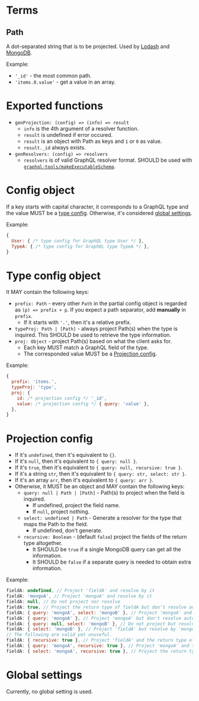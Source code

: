 # Terms

## Path
A dot-separated string that is to be projected. Used by [Lodash](https://lodash.com/docs/4.17.5#get) and [MongoDB](https://docs.mongodb.com/manual/core/document/#document-dot-notation).

Example:
- `'_id'` - the most common path.
- `'items.0.value'` - get a value in an array.

# Exported functions
- `genProjection: (config) => (info) => result`
  - `info` is the 4th argument of a resolver function.
  - `result` is undefined if error occured.
  - `result` is an object with Path as keys and `1` or `0` as value.
  - `result._id` always exists.
- `genResolvers: (config) => resolvers`
  - `resolvers` is of valid GraphQL resolver format. SHOULD be used with [`graphql-tools/makeExecutableSchema`](https://github.com/apollographql/graphql-tools).

# Config object

If a key starts with capital character, it corresponds to a GraphQL type and the value MUST be a [type config](type-config-object).
Otherwise, it's considered [global settings](global-settings).

Example:
```js
{
  User: { /* type config for GraphQL type User */ },
  TypeA: { /* type config for GraphQL type TypeA */ },
}
```

# Type config object

It MAY contain the following keys:
- `prefix: Path` - every other `Path` in the partial config object is regarded as `(p) => prefix + p`. If you expect a path separator, add **manually** in `prefix`.
  - If it starts with `'.'`, then it's a relative prefix.
- `typeProj: Path | [Path]` - always project Path(s) when the type is inquired. This SHOULD be used to retrieve the type information.
- `proj: Object` - project Path(s) based on what the client asks for.
  - Each key MUST match a GraphQL field of the type.
  - The corresponded value MUST be a [Projection config](projection-config).

Example:
```js
{
  prefix: 'items.',
  typeProj: 'type',
  proj: {
    id: /* projection config */ '_id',
    value: /* projection config */ { query: 'value' },
  },
}
```

# Projection config

- If it's `undefined`, then it's equivalent to `{}`.
- If it's `null`, then it's equivalent to `{ query: null }`.
- If it's `true`, then it's equivalent to `{ query: null, recursive: true }`.
- If it's a string `str`, then it's equivalent to `{ query: str, select: str }`.
- If it's an array `arr`, then it's equivalent to `{ query: arr }`.
- Otherwise, it MUST be an object and MAY contain the following keys:
  - `query: null | Path | [Path]` - Path(s) to project when the field is inquired.
    - If undefined, project the field name.
    - If `null`, project nothing.
  - `select: undefined | Path` - Generate a resolver for the type that maps the Path to the field.
    - If undefined, don't generate.
  - `recursive: Boolean` - (default `false`) project the fields of the return type altogether.
    - It SHOULD be `true` if a single MongoDB query can get all the information.
    - It SHOULD be `false` if a separate query is needed to obtain extra information.

Example:
```js
fieldA: undefined, // Project 'fieldA' and resolve by it
fieldA: 'mongoA', // Project 'mongoA' and resolve by it
fieldA: null, // Do not project nor resolve
fieldA: true, // Project the return type of fieldA but don't resolve automatically
fieldA: { query: 'mongoA', select: 'mongoB' }, // Project 'mongoA' and resolve by 'mongoB'
fieldA: { query: 'mongoA' }, // Project 'mongoA' but don't resolve automatically
fieldA: { query: null, select: 'mongoB' }, // Do not project but resolve by 'mongoB'
fieldA: { select: 'mongoB' }, // Project 'fieldA' but resolve by 'mongoB'
// The following are valid yet unuseful.
fieldA: { recursive: true }, // Project 'fieldA' and the return type of fieldA but don't resolve automatically
fieldA: { query: 'mongoA', recursive: true }, // Project 'mongoA' and the return type of fieldA
fieldA: { select: 'mongoA', recursive: true }, // Project the return type of fieldA and resolve by 'mongoA'
```

# Global settings

Currently, no global setting is used.
